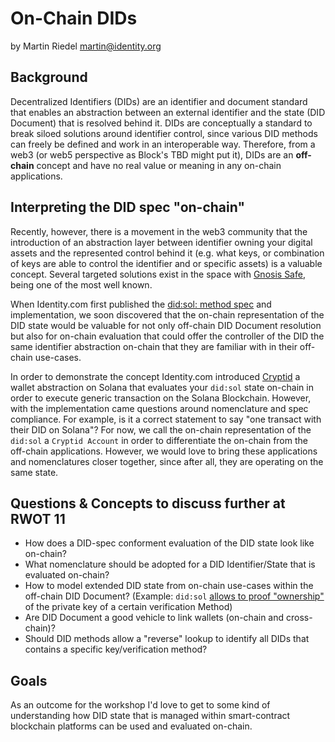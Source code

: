 On-Chain DIDs
================================
by Martin Riedel <martin@identity.org>

## Background
Decentralized Identifiers (DIDs) are an identifier and document standard that enables an abstraction between an external identifier
and the state (DID Document) that is resolved behind it. DIDs are conceptually a standard to break siloed solutions around
identifier control, since various DID methods can freely be defined and work in an interoperable way. Therefore, from a
web3 (or web5 perspective as Block's TBD might put it), DIDs are an **off-chain** concept and have no real value or meaning
in any on-chain applications.

## Interpreting the DID spec "on-chain"
Recently, however, there is a movement in the web3 community that the introduction of an abstraction layer between identifier owning your digital assets
and the represented control behind it (e.g. what keys, or combination of keys are able to control the identifier and or specific assets)
is a valuable concept. Several targeted solutions exist in the space with [Gnosis Safe](https://gnosis-safe.io/), being one of the most well known.

When Identity.com first published the [did:sol: method spec](https://identity-com.github.io/sol-did/did-method-spec.html) and implementation,
we soon discovered that the on-chain representation of the DID state would be valuable for not only off-chain DID Document resolution but
also for on-chain evaluation that could offer the controller of the DID the same identifier abstraction on-chain that they are
familiar with in their off-chain use-cases.

In order to demonstrate the concept Identity.com introduced [Cryptid](https://www.identity.com/cryptid/) a wallet abstraction on Solana that evaluates your
`did:sol` state on-chain in order to execute generic transaction on the Solana Blockchain. However, with the implementation
came questions around nomenclature and spec compliance. For example, is it a correct statement to say "one transact with their DID on Solana"? For now, we
call the on-chain representation of the `did:sol` a `Cryptid Account` in order to differentiate the on-chain from the off-chain applications.
However, we would love to bring these applications and nomenclatures closer together, since after all, they are operating on the same state.

## Questions & Concepts to discuss further at RWOT 11
* How does a DID-spec conforment evaluation of the DID state look like on-chain?
* What nomenclature should be adopted for a DID Identifier/State that is evaluated on-chain?
* How to model extended DID state from on-chain use-cases within the off-chain DID Document? (Example: `did:sol` [allows to proof "ownership"](https://github.com/identity-com/sol-did/tree/develop/sol-did#set-flags-of-a-verification-method) of the private key of a certain verification Method)
* Are DID Document a good vehicle to link wallets (on-chain and cross-chain)?
* Should DID methods allow a "reverse" lookup to identify all DIDs that contains a specific key/verification method?

## Goals
As an outcome for the workshop I'd love to get to some kind of understanding how DID state that is managed within smart-contract
blockchain platforms can be used and evaluated on-chain.
